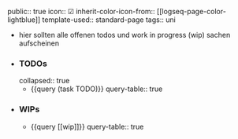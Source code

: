 public:: true
icon:: ☑
inherit-color-icon-from:: [[logseq-page-color-lightblue]] 
template-used:: standard-page
tags:: uni

- hier sollten alle offenen todos und work in progress (wip) sachen aufscheinen
- ### TODOs
  collapsed:: true
	- {{query (task TODO)}}
	  query-table:: true
- ### WIPs
	- {{query [[wip]]}}
	  query-table:: true